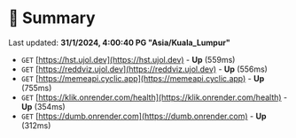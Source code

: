 # 📖 Summary
Last updated: **31/1/2024, 4:00:40 PG "Asia/Kuala_Lumpur"**

- `GET` [https://hst.ujol.dev](https://hst.ujol.dev) - **Up** (559ms)
- `GET` [https://reddviz.ujol.dev](https://reddviz.ujol.dev) - **Up** (556ms)
- `GET` [https://memeapi.cyclic.app](https://memeapi.cyclic.app) - **Up** (755ms)
- `GET` [https://klik.onrender.com/health](https://klik.onrender.com/health) - **Up** (354ms)
- `GET` [https://dumb.onrender.com](https://dumb.onrender.com) - **Up** (312ms)
